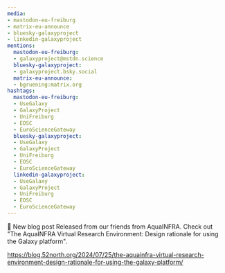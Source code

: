 ```yaml
---
media:
- mastodon-eu-freiburg
- matrix-eu-announce
- bluesky-galaxyproject
- linkedin-galaxyproject
mentions:
  mastodon-eu-freiburg:
  - galaxyproject@mstdn.science
  bluesky-galaxyproject:
  - galaxyproject.bsky.social
  matrix-eu-announce:
  - bgruening:matrix.org
hashtags:
  mastodon-eu-freiburg:
  - UseGalaxy
  - GalaxyProject
  - UniFreiburg
  - EOSC
  - EuroScienceGateway
  bluesky-galaxyproject:
  - UseGalaxy
  - GalaxyProject
  - UniFreiburg
  - EOSC
  - EuroScienceGateway
  linkedin-galaxyproject:
  - UseGalaxy
  - GalaxyProject
  - UniFreiburg
  - EOSC
  - EuroScienceGateway
---
```

📝 New blog post Released from our friends from AquaINFRA. Check out 
"The AquaINFRA Virtual Research Environment: Design rationale for using the Galaxy platform".

https://blog.52north.org/2024/07/25/the-aquainfra-virtual-research-environment-design-rationale-for-using-the-galaxy-platform/
